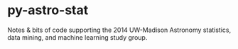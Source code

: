 py-astro-stat
=============

Notes &amp; bits of code supporting the 2014 UW-Madison Astronomy statistics, data mining, and machine learning study group.
